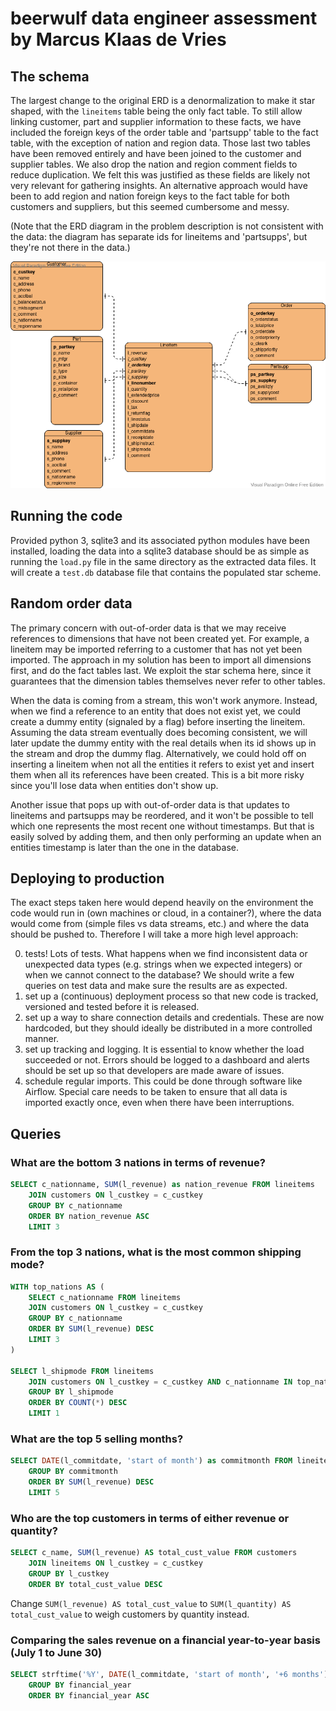# beerwulf data engineer assessment by Marcus Klaas de Vries

## The schema

The largest change to the original ERD is a denormalization to make it star shaped, with the `lineitems` table being the only fact table. To still allow linking customer, part and supplier information to these facts, we have included the foreign keys of the order table and 'partsupp' table to the fact table, with the exception of nation and region data. Those last two tables have been removed entirely and have been joined to the customer and supplier tables. We also drop the nation and region comment fields to reduce duplication. We felt this was justified as these fields are likely not very relevant for gathering insights. An alternative approach would have been to add region and nation foreign keys to the fact table for both customers and suppliers, but this seemed cumbersome and messy.

(Note that the ERD diagram in the problem description is not consistent with the data: the diagram has separate ids for lineitems and 'partsupps', but they're not there in the data.)

![star-schema](beerwulf.png)


## Running the code

Provided python 3, sqlite3 and its associated python modules have been installed, loading the data into a sqlite3 database should be as simple as running the `load.py` file in the same directory as the extracted data files. It will create a `test.db` database file that contains the populated star scheme.

## Random order data

The primary concern with out-of-order data is that we may receive references to dimensions that have not been created yet. For example, a lineitem may be imported referring to a customer that has not yet been imported. The approach in my solution has been to import all dimensions first, and do the fact tables last. We exploit the star schema here, since it guarantees that the dimension tables themselves never refer to other tables.

When the data is coming from a stream, this won't work anymore. Instead, when we find a reference to an entity that does not exist yet, we could create a dummy entity (signaled by a flag) before inserting the lineitem. Assuming the data stream eventually does becoming consistent, we will later update the dummy entity with the real details when its id shows up in the stream and drop the dummy flag. Alternatively, we could hold off on inserting a lineitem when not all the entities it refers to exist yet and insert them when all its references have been created. This is a bit more risky since you'll lose data when entities don't show up.

Another issue that pops up with out-of-order data is that updates to lineitems and partsupps may be reordered, and it won't be possible to tell which one represents the most recent one without timestamps. But that is easily solved by adding them, and then only performing an update when an entities timestamp is later than the one in the database.

## Deploying to production

The exact steps taken here would depend heavily on the environment the code would run in (own machines or cloud, in a container?), where the data would come from (simple files vs data streams, etc.) and where the data should be pushed to. Therefore I will take a more high level approach:

0. tests! Lots of tests. What happens when we find inconsistent data or unexpected data types (e.g. strings when we expected integers) or when we cannot connect to the database? We should write a few queries on test data and make sure the results are as expected.
1. set up a (continuous) deployment process so that new code is tracked, versioned and tested before it is released.
2. set up a way to share connection details and credentials. These are now hardcoded, but they should ideally be distributed in a more controlled manner.
3. set up tracking and logging. It is essential to know whether the load succeeded or not. Errors should be logged to a dashboard and alerts should be set up so that developers are made aware of issues.
4. schedule regular imports. This could be done through software like Airflow. Special care needs to be taken to ensure that all data is imported exactly once, even when there have been interruptions.

## Queries

### What are the bottom 3 nations in terms of revenue?
```sql
SELECT c_nationname, SUM(l_revenue) as nation_revenue FROM lineitems
	JOIN customers ON l_custkey = c_custkey
	GROUP BY c_nationname
	ORDER BY nation_revenue ASC
	LIMIT 3
```

### From the top 3 nations, what is the most common shipping mode?
```sql
WITH top_nations AS (
	SELECT c_nationname FROM lineitems
	JOIN customers ON l_custkey = c_custkey
	GROUP BY c_nationname
	ORDER BY SUM(l_revenue) DESC
	LIMIT 3
)

SELECT l_shipmode FROM lineitems
	JOIN customers ON l_custkey = c_custkey AND c_nationname IN top_nations
	GROUP BY l_shipmode
	ORDER BY COUNT(*) DESC
	LIMIT 1
```

### What are the top 5 selling months?
```sql
SELECT DATE(l_commitdate, 'start of month') as commitmonth FROM lineitems
	GROUP BY commitmonth
	ORDER BY SUM(l_revenue) DESC
	LIMIT 5
```

### Who are the top customers in terms of either revenue or quantity?
```sql
SELECT c_name, SUM(l_revenue) AS total_cust_value FROM customers
	JOIN lineitems ON l_custkey = c_custkey
	GROUP BY l_custkey
	ORDER BY total_cust_value DESC
```
Change `SUM(l_revenue) AS total_cust_value` to `SUM(l_quantity) AS total_cust_value` to weigh customers by quantity instead.

### Comparing the sales revenue on a financial year-to-year basis (July 1 to June 30)
```sql
SELECT strftime('%Y', DATE(l_commitdate, 'start of month', '+6 months')) AS financial_year, SUM(l_revenue) AS total_evenue FROM lineitems
	GROUP BY financial_year
	ORDER BY financial_year ASC
```
